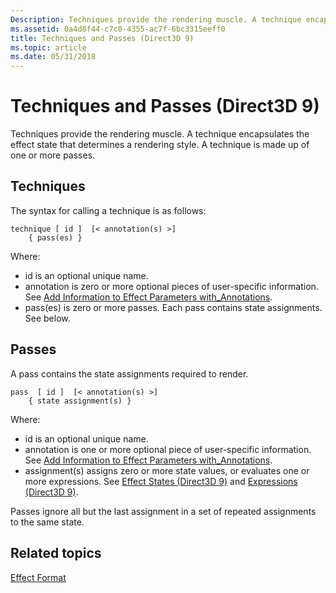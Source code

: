```yaml
---
Description: Techniques provide the rendering muscle. A technique encapsulates the effect state that determines a rendering style. A technique is made up of one or more passes.
ms.assetid: 0a4d8f44-c7c0-4355-ac7f-6bc3315eeff0
title: Techniques and Passes (Direct3D 9)
ms.topic: article
ms.date: 05/31/2018
---
```


# Techniques and Passes (Direct3D 9)

Techniques provide the rendering muscle. A technique encapsulates the effect state that determines a rendering style. A technique is made up of one or more passes.

## Techniques

The syntax for calling a technique is as follows:


```
technique [ id ]  [< annotation(s) >] 
    { pass(es) }
```



Where:

-   id is an optional unique name.
-   annotation is zero or more optional pieces of user-specific information. See [Add Information to Effect Parameters with\_Annotations](using-an-effect.md).
-   pass(es) is zero or more passes. Each pass contains state assignments. See below.

## Passes

A pass contains the state assignments required to render.


```
pass  [ id ]  [< annotation(s) >] 
    { state assignment(s) }
```



Where:

-   id is an optional unique name.
-   annotation is one or more optional piece of user-specific information. See [Add Information to Effect Parameters with\_Annotations](using-an-effect.md).
-   assignment(s) assigns zero or more state values, or evaluates one or more expressions. See [Effect States (Direct3D 9)](effect-states.md) and [Expressions (Direct3D 9)](expressions.md).

Passes ignore all but the last assignment in a set of repeated assignments to the same state.

## Related topics

<dl> <dt>

[Effect Format](dx9-graphics-reference-effects-file-format.md)
</dt> </dl>

 

 



